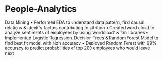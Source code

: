 # People-Analytics
Data Mining
• Performed EDA to understand data pattern, find causal relations & identify factors contributing to attrition
• Created word cloud to analyze sentiments of employees by using ‘wordcloud’ & ‘tm’ libraries
• Implemented Logistic Regression, Decision Trees & Random Forest Model to find best fit model with high accuracy
• Deployed Random Forest with 99% accuracy to predict probabilities of top 200 employees who would leave next
